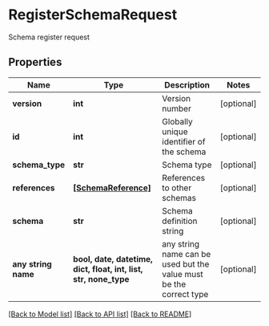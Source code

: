 # RegisterSchemaRequest

Schema register request

## Properties
Name | Type | Description | Notes
------------ | ------------- | ------------- | -------------
**version** | **int** | Version number | [optional] 
**id** | **int** | Globally unique identifier of the schema | [optional] 
**schema_type** | **str** | Schema type | [optional] 
**references** | [**[SchemaReference]**](SchemaReference.md) | References to other schemas | [optional] 
**schema** | **str** | Schema definition string | [optional] 
**any string name** | **bool, date, datetime, dict, float, int, list, str, none_type** | any string name can be used but the value must be the correct type | [optional]

[[Back to Model list]](../README.md#documentation-for-models) [[Back to API list]](../README.md#documentation-for-api-endpoints) [[Back to README]](../README.md)


